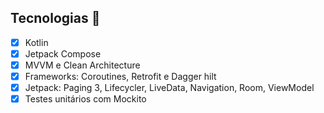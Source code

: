 ## Tecnologias :rocket:

- [x] Kotlin
- [x] Jetpack Compose
- [x] MVVM e Clean Architecture
- [x] Frameworks: Coroutines, Retrofit e Dagger hilt
- [x] Jetpack: Paging 3, Lifecycler, LiveData, Navigation, Room, ViewModel
- [x] Testes unitários com Mockito
